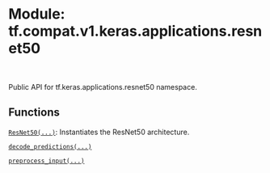<div itemscope itemtype="http://developers.google.com/ReferenceObject">
<meta itemprop="name" content="tf.compat.v1.keras.applications.resnet50" />
<meta itemprop="path" content="Stable" />
</div>

# Module: tf.compat.v1.keras.applications.resnet50


<table class="tfo-notebook-buttons tfo-api" align="left">
</table>



Public API for tf.keras.applications.resnet50 namespace.



## Functions

[`ResNet50(...)`](../../../../../tf/keras/applications/ResNet50.md): Instantiates the ResNet50 architecture.

[`decode_predictions(...)`](../../../../../tf/keras/applications/resnet/decode_predictions.md)

[`preprocess_input(...)`](../../../../../tf/keras/applications/resnet/preprocess_input.md)



